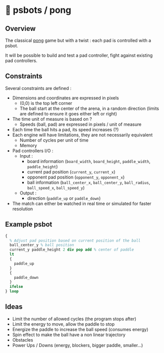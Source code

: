 # 🤖 psbots / pong

## Overview

The classical [pong](https://en.wikipedia.org/wiki/Pong) game but with a twist : each pad is controlled with a psbot.

It will be possible to build and test a pad controller, fight against existing pad controllers.

## Constraints

Several constraints are defined :

* Dimensions and coordinates are expressed in pixels
  * (0,0) is the top left corner
  * The ball start at the center of the arena, in a random direction (limits are defined to ensure it goes either left or right)
* The time unit of measure is based on ?
  * Speeds (ball, pad) are expressed in pixels / unit of measure
* Each time the ball hits a pad, its speed increases (?)
* Each engine will have limitations, they are not necessarily equivalent
  * Number of cycles per unit of time
  * Memory
* Pad controllers I/O :
  * Input :
    * board information (`board_width`, `board_height`, `paddle_width`, `paddle_height`)
    * current pad position (`current_y`, `current_x`)
    * opponent pad position (`opponent_y`, `opponent_x`)
    * ball information (`ball_center_x`, `ball_center_y`, `ball_radius`, `ball_speed_x`, `ball_speed_y`)
  * Output :
    * direction (`paddle_up` or `paddle_down`)
* The match can either be watched in real time or simulated for faster resolution

## Example psbot

```postscript
{
  % Adjust pad position based on current position of the ball
  ball_center_y % ball position
  current_y paddle_height 2 div pop add % center of paddle
  lt
  {
    paddle_up
  }
  {
    paddle_down
  }
  ifelse
} loop
```

## Ideas

* Limit the number of allowed cycles (the program stops after)
* Limit the energy to move, allow the paddle to stop
* Energize the paddle to increase the ball speed (consumes energy)
* Spin effect to make the ball have a non linear trajectory
* Obstacles
* Power Ups / Downs (energy, blockers, bigger paddle, smaller...)

